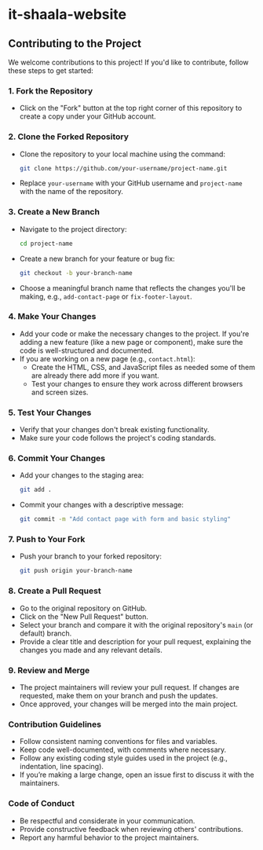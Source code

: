 # it-shaala-website

## Contributing to the Project

We welcome contributions to this project! If you'd like to contribute, follow these steps to get started:

### 1. Fork the Repository

- Click on the "Fork" button at the top right corner of this repository to create a copy under your GitHub account.

### 2. Clone the Forked Repository

- Clone the repository to your local machine using the command:
  ```bash
  git clone https://github.com/your-username/project-name.git
  ```
- Replace `your-username` with your GitHub username and `project-name` with the name of the repository.

### 3. Create a New Branch

- Navigate to the project directory:
  ```bash
  cd project-name
  ```
- Create a new branch for your feature or bug fix:
  ```bash
  git checkout -b your-branch-name
  ```
- Choose a meaningful branch name that reflects the changes you'll be making, e.g., `add-contact-page` or `fix-footer-layout`.

### 4. Make Your Changes

- Add your code or make the necessary changes to the project. If you're adding a new feature (like a new page or component), make sure the code is well-structured and documented.
- If you are working on a new page (e.g., `contact.html`):
  - Create the HTML, CSS, and JavaScript files as needed some of them are already there add more if you want.
  - Test your changes to ensure they work across different browsers and screen sizes.

### 5. Test Your Changes

- Verify that your changes don't break existing functionality.
- Make sure your code follows the project's coding standards.

### 6. Commit Your Changes

- Add your changes to the staging area:
  ```bash
  git add .
  ```
- Commit your changes with a descriptive message:
  ```bash
  git commit -m "Add contact page with form and basic styling"
  ```

### 7. Push to Your Fork

- Push your branch to your forked repository:
  ```bash
  git push origin your-branch-name
  ```

### 8. Create a Pull Request

- Go to the original repository on GitHub.
- Click on the "New Pull Request" button.
- Select your branch and compare it with the original repository's `main` (or default) branch.
- Provide a clear title and description for your pull request, explaining the changes you made and any relevant details.

### 9. Review and Merge

- The project maintainers will review your pull request. If changes are requested, make them on your branch and push the updates.
- Once approved, your changes will be merged into the main project.

### Contribution Guidelines

- Follow consistent naming conventions for files and variables.
- Keep code well-documented, with comments where necessary.
- Follow any existing coding style guides used in the project (e.g., indentation, line spacing).
- If you’re making a large change, open an issue first to discuss it with the maintainers.

### Code of Conduct

- Be respectful and considerate in your communication.
- Provide constructive feedback when reviewing others' contributions.
- Report any harmful behavior to the project maintainers.
